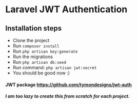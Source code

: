 
# Laravel JWT Authentication
## Installation steps

- Clone the project
- Run `composer install`
- Run `php artisan key:generate`
- Run the migrations
- Run `php artisan db:seed`
- Run command: `php artisan jwt:secret`
- You should be good now :) 

#### JWT package https://github.com/tymondesigns/jwt-auth

##### I am too lazy to create this from scratch for each project.

